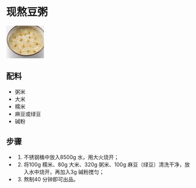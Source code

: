 # 现熬豆粥

![现熬豆粥](../images/现熬豆粥.png)

## 配料

- 粥米
- 大米
- 糯米
- 麻豆或绿豆
- 碱粉

## 步骤

- 1. 不锈钢桶中放入8500g 水，用大火烧开；
- 2. 将100g 糯米、80g 大米、320g 粥米、100g 麻豆（绿豆）清洗干净，放入水中烧开，再加入3g 碱粉搅匀；
- 3.  熬制40 分钟即可出品。
